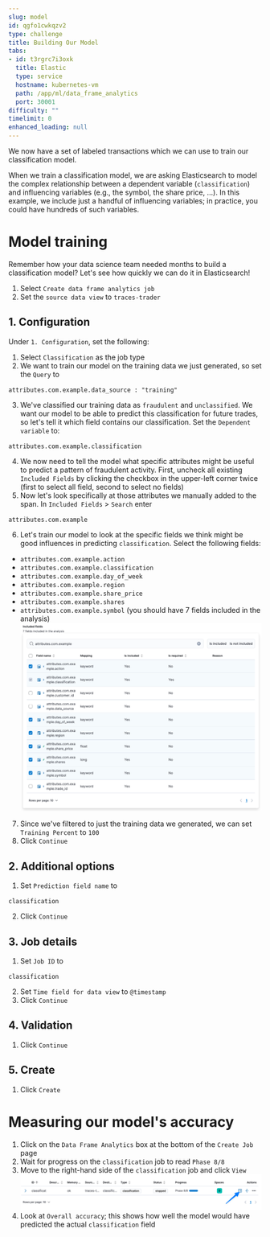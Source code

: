 ```yaml
---
slug: model
id: qgfo1cwkqzv2
type: challenge
title: Building Our Model
tabs:
- id: t3rgrc7i3oxk
  title: Elastic
  type: service
  hostname: kubernetes-vm
  path: /app/ml/data_frame_analytics
  port: 30001
difficulty: ""
timelimit: 0
enhanced_loading: null
---
```

We now have a set of labeled transactions which we can use to train our classification model.

When we train a classification model, we are asking Elasticsearch to model the complex relationship between a dependent variable (`classification`) and influencing variables (e.g., the symbol, the share price, ...). In this example, we include just a handful of influencing variables; in practice, you could have hundreds of such variables.

Model training
===
Remember how your data science team needed months to build a classification model? Let's see how quickly we can do it in Elasticsearch!

1. Select `Create data frame analytics job`
2. Set the `source data view` to `traces-trader`

## 1. Configuration
Under `1. Configuration`, set the following:
1. Select `Classification` as the job type
2. We want to train our model on the training data we just generated, so set the `Query` to
  ```
  attributes.com.example.data_source : "training"
  ```
3. We've classified our training data as `fraudulent` and `unclassified`. We want our model to be able to predict this classification for future trades, so let's tell it which field contains our classification. Set the `Dependent variable` to:
  ```
  attributes.com.example.classification
  ```
4. We now need to tell the model what specific attributes might be useful to predict a pattern of fraudulent activity. First, uncheck all existing `Included Fields` by clicking the checkbox in the upper-left corner twice (first to select all field, second to select no fields)
5. Now let's look specifically at those attributes we manually added to the span. In `Included Fields` > `Search` enter
  ```
  attributes.com.example
  ```
6. Let's train our model to look at the specific fields we think might be good influences in predicting `classification`. Select the following fields:
  * `attributes.com.example.action`
  * `attributes.com.example.classification`
  * `attributes.com.example.day_of_week`
  * `attributes.com.example.region`
  * `attributes.com.example.share_price`
  * `attributes.com.example.shares`
  * `attributes.com.example.symbol`
  (you should have 7 fields included in the analysis)
  ![Included Fields](../assets/train-included_fields.png)
7. Since we've filtered to just the training data we generated, we can set `Training Percent` to `100`
8. Click `Continue`

## 2. Additional options
1. Set `Prediction field name` to
  ```
  classification
  ```
2. Click `Continue`

## 3. Job details
1. Set `Job ID` to
  ```
  classification
  ```
2. Set `Time field for data view` to `@timestamp`
3. Click `Continue`

## 4. Validation
1. Click `Continue`

## 5. Create
1. Click `Create`

Measuring our model's accuracy
===
1. Click on the `Data Frame Analytics` box at the bottom of the `Create Job` page
2. Wait for progress on the `classification` job to read `Phase 8/8`
3. Move to the right-hand side of the `classification` job and click `View`
  ![View](../assets/train-view.png)
4. Look at `Overall accuracy`; this shows how well the model would have predicted the actual `classification` field


